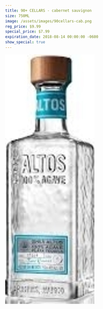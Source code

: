 ```yaml
---
title: 90+ CELLARS - cabernet sauvignon
size: 750ML
image: /assets/images/90cellars-cab.png
reg_price: $9.99
special_price: $7.99
expiration_date: 2018-08-14 00:00:00 -0600
show_special: true
---
```


![](/assets/images/versions/olmeca-2-1---x----288-800x---.jpg)